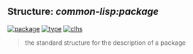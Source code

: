 ## Structure: ***common-lisp:package***
[![package](https://img.shields.io/badge/Package-COMMON--LISP-5f9ea0.svg?style=social&colorA=999999)](../) [![type](https://img.shields.io/badge/Type-Structure-5f9ea0.svg?style=social&colorA=999999)](../#structure) [![clhs](https://img.shields.io/badge/CLHS-PACKAGE-5f9ea0.svg?style=social&colorA=999999)](http://www.lispworks.com/documentation/HyperSpec/Body/t_pkg.htm) 

> the standard structure for the description of a package

